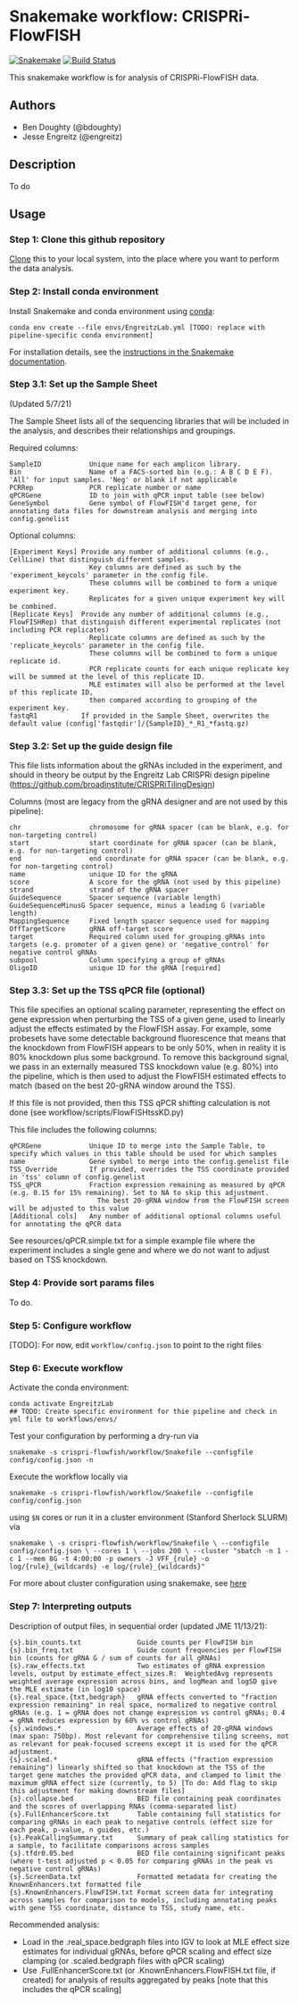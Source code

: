 # Snakemake workflow: CRISPRi-FlowFISH

[![Snakemake](https://img.shields.io/badge/snakemake-≥5.5.0-brightgreen.svg)](https://snakemake.bitbucket.io)
[![Build Status](https://travis-ci.org/snakemake-workflows/{{cookiecutter.repo_name}}.svg?branch=master)](https://travis-ci.org/snakemake-workflows/{{cookiecutter.repo_name}})

This snakemake workflow is for analysis of CRISPRi-FlowFISH data.


## Authors

* Ben Doughty (@bdoughty)
* Jesse Engreitz (@engreitz)

## Description

To do

## Usage

### Step 1: Clone this github repository

[Clone](https://help.github.com/en/articles/cloning-a-repository) this to your local system, into the place where you want to perform the data analysis.

### Step 2: Install conda environment

Install Snakemake and conda environment using [conda](https://conda.io/projects/conda/en/latest/user-guide/install/index.html):

    conda env create --file envs/EngreitzLab.yml [TODO: replace with pipeline-specific conda environment]

For installation details, see the [instructions in the Snakemake documentation](https://snakemake.readthedocs.io/en/stable/getting_started/installation.html).

### Step 3.1: Set up the Sample Sheet 

(Updated 5/7/21)

The Sample Sheet lists all of the sequencing libraries that will be included in the analysis, and describes their relationships and groupings.

Required columns:
    
    SampleID            Unique name for each amplicon library.
    Bin                 Name of a FACS-sorted bin (e.g.: A B C D E F). 'All' for input samples. 'Neg' or blank if not applicable
    PCRRep              PCR replicate number or name
    qPCRGene            ID to join with qPCR input table (see below)
    GeneSymbol          Gene symbol of FlowFISH'd target gene, for annotating data files for downstream analysis and merging into config.genelist
    
Optional columns:

    [Experiment Keys] Provide any number of additional columns (e.g., CellLine) that distinguish different samples.
                        Key columns are defined as such by the 'experiment_keycols' parameter in the config file.
                        These columns will be combined to form a unique experiment key.
                        Replicates for a given unique experiment key will be combined.
    [Replicate Keys]  Provide any number of additional columns (e.g., FlowFISHRep) that distinguish different experimental replicates (not including PCR replicates)
                        Replicate columns are defined as such by the 'replicate_keycols' parameter in the config file.
                        These columns will be combined to form a unique replicate id.
                        PCR replicate counts for each unique replicate key will be summed at the level of this replicate ID.
                        MLE estimates will also be performed at the level of this replicate ID, 
                        then compared according to grouping of the experiment key.
    fastqR1           If provided in the Sample Sheet, overwrites the default value (config['fastqdir']/{SampleID}_*_R1_*fastq.gz)

### Step 3.2: Set up the guide design file

This file lists information about the gRNAs included in the experiment, and should in theory be output by the Engreitz Lab CRISPRi design pipeline (https://github.com/broadinstitute/CRISPRiTilingDesign)

Columns (most are legacy from the gRNA designer and are not used by this pipeline):
    
    chr                 chromosome for gRNA spacer (can be blank, e.g. for non-targeting control)
    start               start coordinate for gRNA spacer (can be blank, e.g. for non-targeting control)
    end                 end coordinate for gRNA spacer (can be blank, e.g. for non-targeting control)
    name                unique ID for the gRNA 
    score               A score for the gRNA (not used by this pipeline)
    strand              strand of the gRNA spacer
    GuideSequence       Spacer sequence (variable length)
    GuideSequenceMinusG Spacer sequence, minus a leading G (variable length)
    MappingSequence     Fixed length spacer sequence used for mapping
    OffTargetScore      gRNA off-target score
    target              Required column used for grouping gRNAs into targets (e.g. promoter of a given gene) or 'negative_control' for negative control gRNAs
    subpool             Column specifying a group of gRNAs 
    OligoID             unique ID for the gRNA [required]


### Step 3.3: Set up the TSS qPCR file (optional)

This file specifies an optional scaling parameter, representing the effect on gene expression when perturbing the TSS of a given gene, used to linearly adjust the effects estimated by the FlowFISH assay. For example, some probesets have some detectable background fluorescence that means that the knockdown from FlowFISH appears to be only 50%, when in reality it is 80% knockdown plus some background. To remove this background signal, we pass in an externally measured TSS knockdown value (e.g. 80%) into the pipeline, which is then used to adjust the FlowFISH estimated effects to match (based on the best 20-gRNA window around the TSS). 

If this file is not provided, then this TSS qPCR shifting calculation is not done (see workflow/scripts/FlowFISHtssKD.py)

This file includes the following columns:
    
    qPCRGene            Unique ID to merge into the Sample Table, to specify which values in this table should be used for which samples
    name                Gene symbol to merge into the config.genelist file
    TSS_Override        If provided, overrides the TSS coordinate provided in 'tss' column of config.genelist
    TSS_qPCR            Fraction expression remaining as measured by qPCR (e.g. 0.15 for 15% remaining). Set to NA to skip this adjustment.
                          The best 20-gRNA window from the FlowFISH screen will be adjusted to this value
    [Additional cols]   Any number of additional optional columns useful for annotating the qPCR data

See resources/qPCR.simple.txt for a simple example file where the experiment includes a single gene and where we do not want to adjust based on TSS knockdown.

### Step 4: Provide sort params files

To do.

### Step 5: Configure workflow

[TODO]:  For now, edit `workflow/config.json` to point to the right files


### Step 6: Execute workflow

Activate the conda environment:

    conda activate EngreitzLab 
    ## TODO: Create specific environment for thie pipeline and check in yml file to workflows/envs/

Test your configuration by performing a dry-run via

    snakemake -s crispri-flowfish/workflow/Snakefile --configfile config/config.json -n

Execute the workflow locally via

    snakemake -s crispri-flowfish/workflow/Snakefile --configfile config/config.json

using `$N` cores or run it in a cluster environment (Stanford Sherlock SLURM) via

`
snakemake \
  -s crispri-flowfish/workflow/Snakefile \
  --configfile config/config.json \
  --cores 1 \
  --jobs 200 \
  --cluster "sbatch -n 1 -c 1 --mem 8G -t 4:00:00 -p owners -J VFF_{rule} -o log/{rule}_{wildcards} -e log/{rule}_{wildcards}"
`

For more about cluster configuration using snakemake, see [here](https://www.sichong.site/2020/02/25/snakemake-and-slurm-how-to-manage-workflow-with-resource-constraint-on-hpc/)

### Step 7: Interpreting outputs

Description of output files, in sequential order (updated JME 11/13/21):

    {s}.bin_counts.txt              Guide counts per FlowFISH bin
    {s}.bin_freq.txt                Guide count frequencies per FlowFISH bin (counts for gRNA G / sum of counts for all gRNAs)
    {s}.raw_effects.txt             Two estimates of gRNA expression levels, output by estimate_effect_sizes.R:  WeightedAvg represents weighted average expression across bins, and logMean and logSD give the MLE estimate (in log10 space)
    {s}.real_space.{txt,bedgraph}   gRNA effects converted to "fraction expression remaining" in real space, normalized to negative control gRNAs (e.g. 1 = gRNA does not change expression vs control gRNAs; 0.4 = gRNA reduces expression by 60% vs control gRNAs)
    {s}.windows.*                   Average effects of 20-gRNA windows (max span: 750bp). Most relevant for comprehensive tiling screens, not as relevant for peak-focused screens except it is used for the qPCR adjustment.
    {s}.scaled.*                    gRNA effects ("fraction expression remaining") linearly shifted so that knockdown at the TSS of the target gene matches the provided qPCR data, and clamped to limit the maximum gRNA effect size (currently, to 5) [To do: Add flag to skip this adjustment for making downstream files]
    {s}.collapse.bed                BED file containing peak coordinates and the scores of overlapping RNAs (comma-separated list)
    {s}.FullEnhancerScore.txt       Table containing full statistics for comparing gRNAs in each peak to negative controls (effect size for each peak, p-value, n guides, etc.)
    {s}.PeakCallingSummary.txt      Summary of peak calling statistics for a sample, to facilitate comparisons across samples
    {s}.tfdr0.05.bed                BED file containing significant peaks (where t-test adjusted p < 0.05 for comparing gRNAs in the peak vs negative control gRNAs)
    {s}.ScreenData.txt              Formatted metadata for creating the KnownEnhancers.txt formatted file
    {s}.KnownEnhancers.FlowFISH.txt Format screen data for integrating across samples for comparison to models, including annotating peaks with gene TSS coordinate, distance to TSS, study name, etc.
    
Recommended analysis:
* Load in the .real_space.bedgraph files into IGV to look at MLE effect size estimates for individual gRNAs, before qPCR scaling and effect size clamping (or .scaled.bedgraph files with qPCR scaling)
* Use .FullEnhancerScore.txt (or .KnownEnhancers.FlowFISH.txt file, if created) for analysis of results aggregated by peaks [note that this includes the qPCR scaling]

